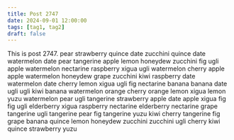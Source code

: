 ```yaml
---
title: Post 2747
date: 2024-09-01 12:00:00
tags: [tag1, tag2]
draft: false
---
```

This is post 2747.
pear
strawberry
quince
date
zucchini
quince
date
watermelon
date
pear
tangerine
apple
lemon
honeydew
zucchini
fig
ugli
apple
watermelon
nectarine
raspberry
xigua
ugli
watermelon
cherry
apple
apple
watermelon
honeydew
grape
zucchini
kiwi
raspberry
date
watermelon
date
cherry
lemon
xigua
ugli
fig
nectarine
banana
banana
date
ugli
ugli
kiwi
banana
watermelon
orange
cherry
orange
lemon
xigua
lemon
yuzu
watermelon
pear
ugli
tangerine
strawberry
apple
date
apple
xigua
fig
fig
ugli
elderberry
xigua
raspberry
nectarine
elderberry
nectarine
grape
tangerine
ugli
tangerine
pear
fig
tangerine
yuzu
kiwi
cherry
tangerine
fig
grape
banana
quince
lemon
honeydew
zucchini
zucchini
ugli
cherry
kiwi
quince
strawberry
yuzu
